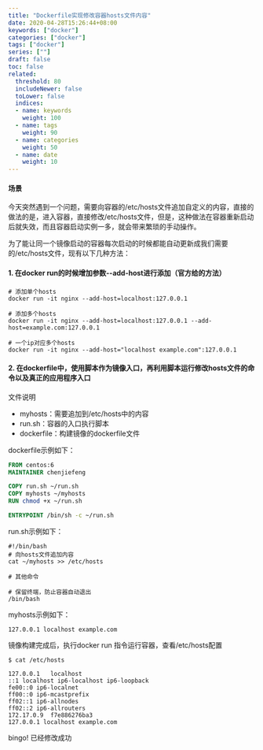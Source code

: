 ```yaml
---
title: "Dockerfile实现修改容器hosts文件内容"
date: 2020-04-28T15:26:44+08:00
keywords: ["docker"]
categories: ["docker"]
tags: ["docker"]
series: [""]
draft: false
toc: false
related:
  threshold: 80
  includeNewer: false
  toLower: false
  indices:
  - name: keywords
    weight: 100
  - name: tags
    weight: 90
  - name: categories
    weight: 50
  - name: date
    weight: 10
---
```



#### 场景
今天突然遇到一个问题，需要向容器的/etc/hosts文件追加自定义的内容，直接的做法的是，进入容器，直接修改/etc/hosts文件，但是，这种做法在容器重新启动后就失效，而且容器启动实例一多，就会带来繁琐的手动操作。

为了能让同一个镜像启动的容器每次启动的时候都能自动更新成我们需要的/etc/hosts文件，现有以下几种方法：

#### 1. 在docker run的时候增加参数--add-host进行添加（官方给的方法）
```
# 添加单个hosts
docker run -it nginx --add-host=localhost:127.0.0.1

# 添加多个hosts
docker run -it nginx --add-host=localhost:127.0.0.1 --add-host=example.com:127.0.0.1 

# 一个ip对应多个hosts
docker run -it nginx --add-host="localhost example.com":127.0.0.1

```

#### 2. 在dockerfile中，使用脚本作为镜像入口，再利用脚本运行修改hosts文件的命令以及真正的应用程序入口

文件说明
- myhosts：需要追加到/etc/hosts中的内容
- run.sh：容器的入口执行脚本
- dockerfile：构建镜像的dockerfile文件

dockerfile示例如下：
```dockerfile
FROM centos:6
MAINTAINER chenjiefeng

COPY run.sh ~/run.sh
COPY myhosts ~/myhosts
RUN chmod +x ~/run.sh

ENTRYPOINT /bin/sh -c ~/run.sh
```

run.sh示例如下：
```shell
#!/bin/bash
# 向hosts文件追加内容
cat ~/myhosts >> /etc/hosts

# 其他命令

# 保留终端，防止容器自动退出
/bin/bash 
```

myhosts示例如下：
```
127.0.0.1 localhost example.com
```

镜像构建完成后，执行docker run 指令运行容器，查看/etc/hosts配置
```
$ cat /etc/hosts

127.0.0.1	localhost
::1	localhost ip6-localhost ip6-loopback
fe00::0	ip6-localnet
ff00::0	ip6-mcastprefix
ff02::1	ip6-allnodes
ff02::2	ip6-allrouters
172.17.0.9	f7e886276ba3
127.0.0.1 localhost example.com

```
bingo! 已经修改成功

